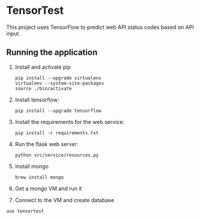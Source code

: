 # TensorTest
This project uses TensorFlow to predict web API status codes based on API input.

## Running the application
1. Install and activate pip
    ```sudo easy_install pip
    pip install --upgrade virtualenv
    virtualenv --system-site-packages
    source ./bin/activate
    ```

1. Install tensorflow:
    ```
    pip install --upgrade tensorflow
    ```
1. Install the requirements for the web service:
    ```
    pip install -r requirements.txt
    ```
1. Run the flask web server:
    ```
    python src/service/resources.py
    ```
1. Install mongo
    ```
    brew install mongo
    ```
1. Get a mongo VM and run it
1. Connect to the VM and create database
```
use tensortest
